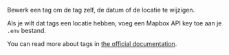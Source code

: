 Bewerk een tag om de tag zelf, de datum of de locatie te wijzigen.

Als je wilt dat tags een locatie hebben, voeg een Mapbox API key toe aan je `.env` bestand.

You can read more about tags in [the official documentation](https://docs.firefly-iii.org/concepts/tags).